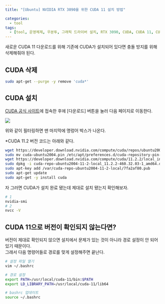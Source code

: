 ```yaml
---
title: "[Ubuntu] NVIDIA RTX 3090을 위한 CUDA 11 설치 방법"

categories:
  - tool
tags:
  - [tool, 운영체제, 우분투, 그래픽 드라이버 설치, RTX 3090, CUDA, CUDA 11, CUDA 설치]
---
```


새로운 CUDA 11 다운로드를 위해 기존에 CUDA가 설치되어 있다면 충돌 방지를 위해 삭제해줘야 된다.   

## CUDA 삭제

```bash
sudo apt-get --purge -y remove 'cuda*'
```

## CUDA 설치

[CUDA 공식 사이트](https://developer.nvidia.com/cuda-toolkit)에 접속한 후에 [다운로드] 버튼을 눌러 다음 페이지로 이동한다.

![](https://img1.daumcdn.net/thumb/R1280x0/?scode=mtistory2&fname=https%3A%2F%2Fblog.kakaocdn.net%2Fdn%2F7ElEd%2Fbtq0XpUfsel%2FgfrZ0bWb0cFiw81vIrgvqK%2Fimg.jpg)

위와 같이 필터링하면 맨 마지막에 명렁어 박스가 나온다.
   
*CUDA 11.2 버전 코드는 아래와 같다.
```bash
wget https://developer.download.nvidia.com/compute/cuda/repos/ubuntu2004/x86_64/cuda-ubuntu2004.pin
sudo mv cuda-ubuntu2004.pin /etc/apt/preferences.d/cuda-repository-pin-600
wget https://developer.download.nvidia.com/compute/cuda/11.2.2/local_installers/cuda-repo-ubuntu2004-11-2-local_11.2.2-460.32.03-1_amd64.deb
sudo dpkg -i cuda-repo-ubuntu2004-11-2-local_11.2.2-460.32.03-1_amd64.deb
sudo apt-key add /var/cuda-repo-ubuntu2004-11-2-local/7fa2af80.pub
sudo apt-get update
sudo apt-get -y install cuda
```

자 그러면 CUDA가 설치 완료 됐는데 제대로 설치 됐는지 확인해보자.

```bash
# 1
nvidia-smi
# 2
nvcc -V
```

## CUDA 11으로 버전이 확인되지 않는다면?

버전이 제대로 확인되지 않으면 설치에서 문제가 있는 것이 아니라 경로 설정이 안 되어 있기 때문이다.   
그래서 다음 명령어들로 경로를 맞게 설정해주면 끝난다.

```bash
# 설정 파일 열기
vim ~/.bashrc

# 경로 설정
export PATH=/usr/local/cuda-11/bin:$PATH	
export LD_LIBRARY_PATH=/usr/local/cuda-11/lib64

# bashrc 업데이트
source ~/.bashrc
```